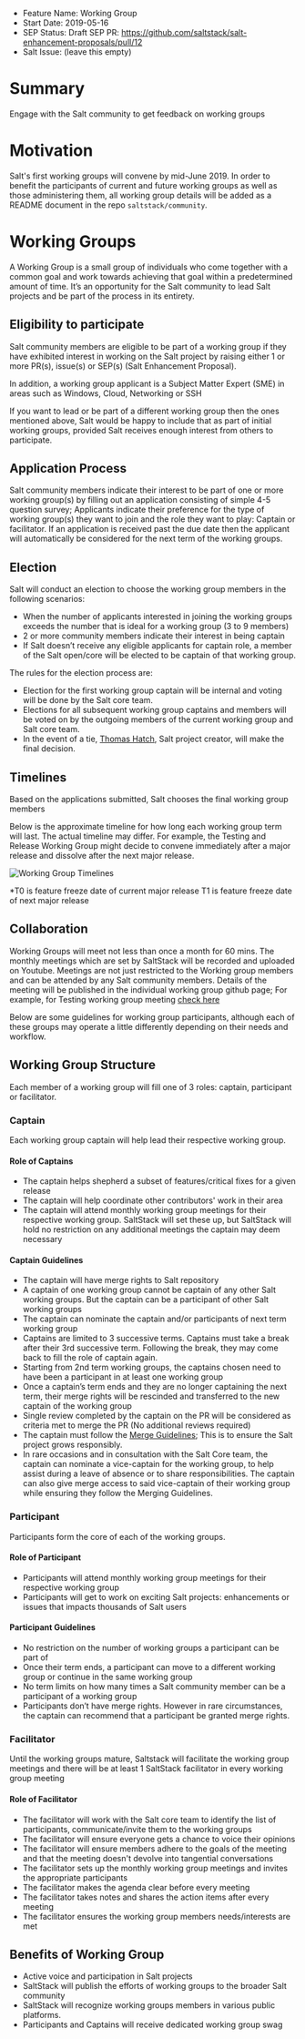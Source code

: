 - Feature Name: Working Group
- Start Date: 2019-05-16
- SEP Status: Draft
SEP PR: https://github.com/saltstack/salt-enhancement-proposals/pull/12
- Salt Issue: (leave this empty)

# Summary
[summary]: #summary

Engage with the Salt community to get feedback on working groups 

# Motivation
[motivation]: #motivation

Salt's first working groups will convene by mid-June 2019. In order to benefit the participants of current and future working groups as well as those administering them, all working group details will be added as a README document in the repo `saltstack/community`. 

# Working Groups 

A Working Group is a small group of individuals who come together with a common goal and work towards achieving that goal within a predetermined amount of time. It’s an opportunity for the Salt community to lead Salt projects and be part of the process in its entirety. 

## Eligibility to participate 

Salt community members are eligible to be part of a working group if they have exhibited interest in working on the Salt project by raising either 1 or more PR(s), issue(s) or SEP(s) (Salt Enhancement Proposal).

In addition, a working group applicant is a Subject Matter Expert (SME) in areas such as Windows, Cloud, Networking or SSH 

If you want to lead or be part of a different working group then the ones mentioned above, Salt would be happy to include that as part of initial working groups, provided Salt receives enough interest from others to participate. 

## Application Process

Salt community members indicate their interest to be part of one or more working group(s) by filling out an application consisting of simple 4-5 question survey; Applicants indicate their preference for the type of working group(s) they want to join and the role they want to play: Captain or facilitator. If an application is received past the due date then the applicant will automatically be considered for the next term of the working groups. 

## Election 

Salt will conduct an election to choose the working group members in the following scenarios: 
- When the number of applicants interested in joining the working groups exceeds the number that is ideal for a working group (3 to 9 members) 
- 2 or more community members indicate their interest in being captain
- If Salt doesn’t receive any eligible applicants for captain role, a member of the Salt open/core will be elected to be captain of that working group. 

The rules for the election process are:  
- Election for the first working group captain will be internal and voting will be done by the Salt core team. 
- Elections for all subsequent working group captains and members will be voted on by the outgoing members of the current working group and Salt core team. 
- In the event of a tie, [Thomas Hatch](https://github.com/thatch45), Salt project creator, will make the final decision. 

## Timelines 

Based on the applications submitted, Salt chooses the final working group members 

Below is the approximate timeline for how long each working group term will last. The actual timeline may differ. For example, the Testing and Release Working Group might decide to convene immediately after a major release and dissolve after the next major release. 

![Working Group Timelines](./diagrams/Working-group-timelines.svg)



*T0 is feature freeze date of current major release
 T1 is feature freeze date of next major release


## Collaboration 
Working Groups will meet not less than once a month for 60 mins. The monthly meetings which are set by SaltStack will be recorded and uploaded on Youtube. Meetings are not just restricted to the Working group members and can be attended by any Salt community members. Details of the meeting will be published in the individual working group github page; For example, for Testing working group meeting [check here](https://github.com/saltstack/community/tree/master/working_groups/wg-Testing)  

Below are some guidelines for working group participants, although each of these groups may operate a little differently depending on their needs and workflow.

## Working Group Structure  

Each member of a working group will fill one of 3 roles: captain, participant or facilitator. 

### Captain

Each working group captain will help lead their respective working group. 

#### Role of Captains
- The captain helps shepherd a subset of features/critical fixes for a given release
- The captain will help coordinate other contributors' work in their area
- The captain will attend monthly working group meetings for their respective working group. SaltStack will set these up, but SaltStack will hold no restriction on any additional meetings the captain may deem necessary

#### Captain Guidelines

- The captain will have merge rights to Salt repository
- A captain of one working group cannot be captain of any other Salt working groups. But the captain can be a participant of other Salt working groups 
- The captain can nominate the captain and/or participants of next term working group
- Captains are limited to 3 successive terms. Captains must take a break after their 3rd successive term. Following the break, they may come back to fill the role of captain again.
- Starting from 2nd term working groups, the captains chosen need to have been a participant in at least one working group 
- Once a captain’s term ends and they are no longer captaining the next term, their merge rights will be rescinded and transferred to the new captain of the working group 
- Single review completed by the captain on the PR will be considered as criteria met to merge the PR (No additional reviews required)
- The captain must follow the [Merge Guidelines](https://github.com/saltstack/salt-enhancement-proposals/); This is to ensure the Salt project grows responsibly. 
- In rare occasions and in consultation with the Salt Core team, the captain can nominate a vice-captain for the working group, to help assist during a leave of absence or to share responsibilities. The captain can also give merge access to said vice-captain of their working group while ensuring they follow the Merging Guidelines.

 
### Participant

Participants form the core of each of the working groups. 

#### Role of Participant 
- Participants will attend monthly working group meetings for their respective working group 
- Participants will get to work on exciting Salt projects: enhancements or issues that impacts thousands of Salt users

#### Participant Guidelines 
- No restriction on the number of working groups a participant can be part of 
- Once their term ends, a participant can move to a different working group or continue in the same working group 
- No term limits on how many times a Salt community member can be a participant of a working group 
- Participants don’t have merge rights. However in rare circumstances, the captain can recommend that a participant be granted merge rights.


### Facilitator 

Until the working groups mature, Saltstack will facilitate the working group meetings and there will be at least 1 SaltStack facilitator in every working group meeting

#### Role of Facilitator 
- The facilitator will work with the Salt core team to identify the list of participants, communicate/invite them to the working groups 
- The facilitator will ensure everyone gets a chance to voice their opinions
- The facilitator will ensure members adhere to the goals of the meeting and that the meeting doesn't devolve into tangential conversations 
- The facilitator sets up the monthly working group meetings and invites the appropriate participants
- The facilitator makes the agenda clear before every meeting
- The facilitator takes notes and shares the action items after every meeting 
- The facilitator ensures the working group members needs/interests are met 


## Benefits of Working Group 

- Active voice and participation in Salt projects 
- SaltStack will publish the efforts of working groups to the broader Salt community 
- SaltStack will recognize working groups members in various public platforms. 
- Participants and Captains will receive dedicated working group swag

